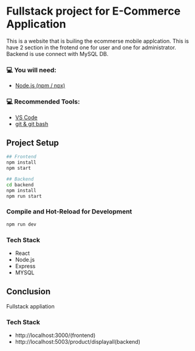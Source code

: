 # Fullstack project for E-Commerce Application
This is a website that is builing the ecommerse mobile applcation. This is have 2 section in the frotend one for user and one for administrator. 
Backend is use connect with MySQL DB.

### 💻 You will need:
- [Node.js (npm / npx)](https://nodejs.org/)

### 💻 Recommended Tools:
- [VS Code](https://code.visualstudio.com/)
- [git & git bash](https://git-scm.com/)

## Project Setup

```sh
## Frontend
npm install
npm start

## Backend
cd backend
npm install
npm run start
```

### Compile and Hot-Reload for Development

```sh
npm run dev
```

### Tech Stack
 - React
 - Node.js
 - Express
 - MYSQL

## Conclusion
Fullstack appliation


### Tech Stack
 - http://localhost:3000/(frontend)
 - http://localhost:5003/product/displayall(backend)
